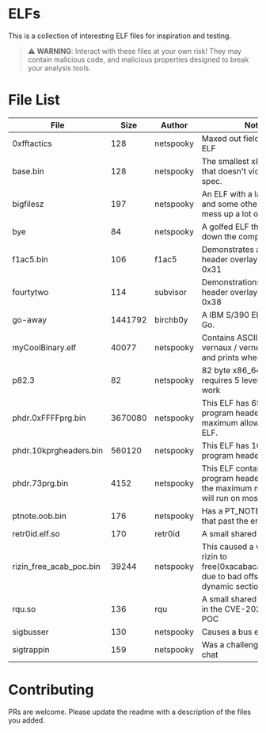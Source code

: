 # ELFs

This is a collection of interesting ELF files for inspiration and testing.

> :warning: **WARNING**: Interact with these files at your own risk! They may contain malicious code, and malicious properties designed to break your analysis tools.

# File List

| File | Size | Author | Note |
|------|------|--------|------|
| 0xfftactics | 128 | netspooky | Maxed out fields in a 64 bit ELF |
| base.bin | 128 | netspooky | The smallest x86_64 ELF that doesn't violate the spec. |
| bigfilesz | 197 | netspooky | An ELF with a large p_filesz and some other issues that mess up a lot of parsers |
| bye | 84 | netspooky | A golfed ELF that shuts down the computer |
| f1ac5.bin | 106 | f1ac5 | Demonstrates a program header overlay at offset 0x31 |
| fourtytwo | 114 | subvisor | Demonstrations a program header overlay at offset 0x38 |
| go-away | 1441792 | birchb0y | A IBM S/390 ELF written in Go. |
| myCoolBinary.elf | 40077 | netspooky | Contains ASCII art in the vernaux / verneeded entry and prints when you run it |
| p82.3 | 82 | netspooky | 82 byte x86_64 ELF, requires 5 level paging to work |
| phdr.0xFFFFprg.bin | 3670080 | netspooky | This ELF has 65,535 program headers, the maximum allowed in an ELF. |
| phdr.10kprgheaders.bin | 560120 | netspooky | This ELF has 10,000 program headers. |
| phdr.73prg.bin | 4152 | netspooky | This ELF contains 73 program headers, which is the maximum number that will run on most kernels |
| ptnote.oob.bin | 176 | netspooky | Has a PT_NOTE section that past the end of the file |
| retr0id.elf.so | 170 | retr0id | A small shared object. |
| rizin_free_acab_poc.bin | 39244 | netspooky | This caused a version of rizin to free(0xacabacabacabacab) due to bad offset in dynamic section |
| rqu.so | 136 | rqu | A small shared object used in the CVE-2021-3060 POC |
| sigbusser | 130 | netspooky | Causes a bus error |
| sigtrappin | 159 | netspooky | Was a challenge to enter a chat |

# Contributing

PRs are welcome. Please update the readme with a description of the files you added. 

